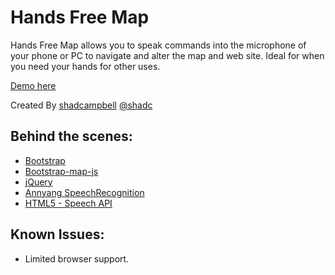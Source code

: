 Hands Free Map
===========

Hands Free Map allows you to speak commands into the microphone of your phone or PC to navigate and alter the map and web site.  Ideal for when you need your hands for other uses.

[Demo here](http://bit.ly/handsfreemap)

Created By [shadcampbell](https://github.com/shadcampbell) [@shadc](https://twitter.com/shadc)

## Behind the scenes:
* [Bootstrap](http://getbootstrap.com)
* [Bootstrap-map-js](https://github.com/Esri/bootstrap-map-js)
* [jQuery](http://jquery.com/)
* [Annyang SpeechRecognition](https://www.talater.com/annyang/)
* [HTML5 - Speech API](https://dvcs.w3.org/hg/speech-api/raw-file/tip/speechapi.html)


## Known Issues:
* Limited browser support. 

